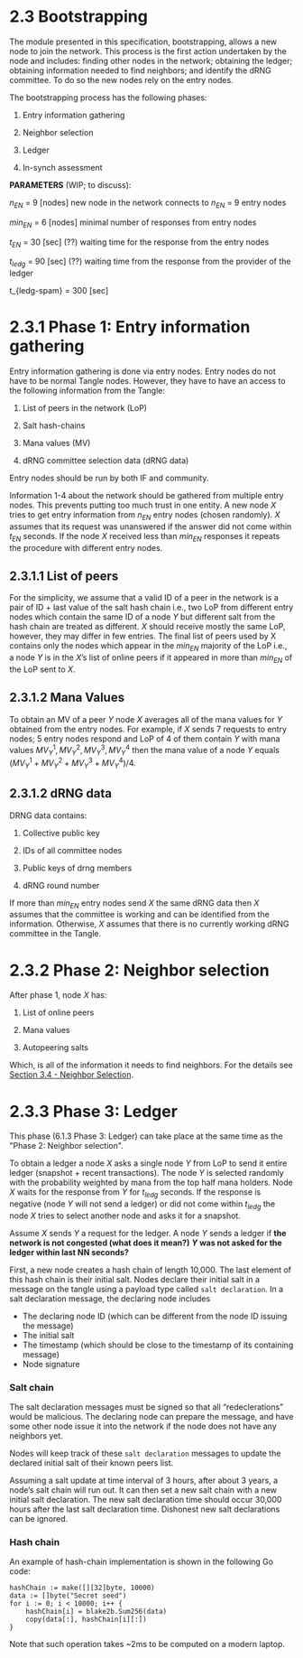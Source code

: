 
# 2.3 Bootstrapping

  
The module presented in this specification, bootstrapping, allows a new node to join the network. This process is the first action undertaken by the node and includes: finding other nodes in the network; obtaining the ledger; obtaining information needed to find neighbors; and identify the dRNG committee. To do so the new nodes rely on the entry nodes.
  

The bootstrapping process has the following phases:

  
  

1. Entry information gathering

  

2. Neighbor selection

  

3. Ledger

  

4. In-synch assessment

  

  

**PARAMETERS** (WIP; to discuss):

  

$n_{EN}$ = 9 [nodes]  new node in the network connects to $n_{EN}$ = 9 entry nodes

  

$min_{EN}$ = 6 [nodes]  minimal number of responses from entry nodes

  

$t_{EN}$ = 30 [sec] (??)  waiting time for the response from the entry nodes

  

$t_{ledg}$ = 90 [sec] (??) waiting time from the response from the provider of the ledger

t_{ledg-spam} = 300 [sec]

  
  

# 2.3.1 Phase 1: Entry information gathering

  

Entry information gathering is done via entry nodes. Entry nodes do not have to be normal Tangle nodes. However, they have to have an access to the following information from the Tangle:

  

1. List of peers in the network (LoP)

  

2. Salt hash-chains

  

3. Mana values (MV)

  

4. dRNG committee selection data (dRNG data)

  
  

Entry nodes should be run by both IF and community.

  

Information 1-4 about the network should be gathered from multiple entry nodes. This prevents putting too much trust in one entity. A new node $X$ tries to get entry information from $n_{EN}$ entry nodes (chosen randomly). $X$ assumes that its request was unanswered if the answer did not come within $t_{EN}$ seconds. If the node $X$ received less than $min_{EN}$ responses it repeats the procedure with different entry nodes.

   

## 2.3.1.1 List of peers

  
  
For the simplicity, we assume that a valid ID of a peer in the network is a pair of ID + last value of the salt hash chain i.e., two LoP from different entry nodes which contain the same ID of a node $Y$ but different salt from the hash chain are treated as different. $X$ should receive mostly the same LoP, however, they may differ in few entries. The final list of peers used by X contains only the nodes which appear in the $min_{EN}$ majority of the LoP i.e., a node $Y$ is in the $X$’s list of online peers if it appeared in more than $min_{EN}$ of the LoP sent to $X$.
  

## 2.3.1.2 Mana Values

  

To obtain an MV of a peer $Y$ node $X$ averages all of the mana values for $Y$ obtained from the entry nodes. For example, if $X$ sends 7 requests to entry nodes; 5 entry nodes respond and LoP of 4 of them contain $Y$ with mana values $MV^1_Y,MV^2_Y,MV^3_Y,MV^4_Y$ then the mana value of a node $Y$ equals $(MV^1_Y+MV^2_Y+MV^3_Y+MV^4_Y)/4$.

  
  

## 2.3.1.2 dRNG data

  

DRNG data contains:

  

1. Collective public key

  

2. IDs of all committee nodes

  

3. Public keys of drng members

  

4. dRNG round number

  

If more than $min_{EN}$ entry nodes send $X$ the same dRNG data then $X$ assumes that the committee is working and can be identified from the information. Otherwise, $X$ assumes that there is no currently working dRNG committee in the Tangle.

  

# 2.3.2 Phase 2: Neighbor selection

  
  

After phase 1, node $X$ has:

  

1. List of online peers

  

2. Mana values

  

3. Autopeering salts

  

Which, is all of the information it needs to find neighbors. For the details see [Section 3.4 - Neighbor Selection](./3.4%20Neighbor%20Selection.md).

  
  

# 2.3.3 Phase 3: Ledger

  
  
This phase (6.1.3 Phase 3: Ledger) can take place at the same time as the "Phase 2: Neighbor selection". 

To obtain a ledger a node $X$ asks a single node $Y$ from LoP to send it entire ledger (snapshot + recent transactions). The node $Y$ is selected randomly with the probability weighted by mana from the top half mana holders. Node $X$ waits for the response from $Y$ for $t_{ledg}$ seconds. If the response is negative (node $Y$ will not send a ledger) or did not come within $t_{ledg}$ the node $X$ tries to select another node and asks it for a snapshot.

Assume $X$ sends $Y$ a request for the ledger. A node $Y$ sends a ledger if **the network is not congested (what does it mean?)** **$Y$ was not asked for the ledger within last NN seconds?** 

First, a new node creates a hash chain of length 10,000. The last element of this hash chain is their initial salt. Nodes declare their initial salt in a message on the tangle using a payload type called `salt declaration`. In a salt declaration message, the declaring node includes

+ The declaring node ID (which can be different from the node ID issuing the message)
+ The initial salt
+ The timestamp (which should be close to the timestamp of its containing message)
+ Node signature

### Salt chain

The salt declaration messages must be signed so that all “redeclerations” would be malicious.
The declaring node can prepare the message, and have some other node issue it into the network if the node does not have any neighbors yet. 

Nodes will keep track of these `salt declaration` messages to update the declared initial salt of their known peers list.

Assuming a salt update at time interval of 3 hours, after about 3 years, a node’s salt chain will run out. It can then set a new salt chain with a new initial salt declaration. The new salt declaration time should occur 30,000 hours after the last salt declaration time. Dishonest new salt declarations can be ignored.

### Hash chain

An example of hash-chain implementation is shown in the following Go code:

```
hashChain := make([][32]byte, 10000)
data := []byte("Secret seed")
for i := 0; i < 10000; i++ {
    hashChain[i] = blake2b.Sum256(data)
    copy(data[:], hashChain[i][:])
}
```

Note that such operation takes ~2ms to be computed on a modern laptop.
